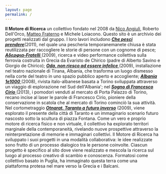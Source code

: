 ```yaml
---
layout: page
permalink: /
---
```

**Il Motore di Ricerca** un collettivo fondato nel 2008 da <a class="gold" href="http://www.nicoangiuli.com/"> Nico Angiuli</a>, Roberto Dell'Orco, <a class="gold" href=" http://atelierquartino.com/">Matteo Fraterno</a> e Michele Loiacono. Questo sito è un archivio dei progetti realizzati dal gruppo. 
I loro lavori includono <a class="gold" href="/che-pesci-prendere">_**Che pesci prendere**_</a>(2011), nel quale una pescheria temporanemanete chiusa è stata reutilizzata per raccogliere le storie di persone con un cognome di pesce;  <a class="gold" href="/adelfia-fratelli">_**Aδερφια-Fratelli**_ </a>(2009), ricerca e video performance collettiva sulla ferrovia costruita in Grecia da Evaristo de Chirico (padre di Alberto Savino e Giorgio de Chirico);  <a class="gold" href="/oda">_**Oda, non riesco ad essere infelice**_ </a>(2009), installazione nel teatro nazionale di Tirana, Albania, che trasforma un luogo dismesso nella corte del teatro in uno spazio pubblico aperto e accogliente; <a class="gold" href="/albania1e1000">_**Albania 1e1000**_ </a>(2008), rivista italo-albanese basata a Torino sviluppata attraverso un viaggio di esplorazione nel Sud dell'Albania'; nel <a class="gold" href="sogno-francesco-cirio">_**Sogno di Francesco Cirio**_ </a>(2013), i pomodori venduti al mercato di Porta Palazzo di Torino, recano incise al laser le parole di Francesco Cirio, pioniere della conservazione in scatola che al mercato di Torino cominciò la sua attività. Nel cortometraggio <a class="gold" href="/otnarat">_**Otnarat. Taranto a futuro inverso**_</a> (2009), viene esplorato il presente della città di Taranto e un immaginario scenario futuro nascosto sotto la scultura di piazza Fontana. Come un vero e proprio motore di ricerca fisico e non virtuale, il collettivo ha explorato territori marginale della contemporaneità, rivelando nuove prospettive attraverso la reinterpretazione di memorie e immaginari collettivi.  Il Motore di Ricerca ha sviluppato i suoi progetti in una modalità collaborativa: le idee realizzate sono frutto di un processo dialogico tra le persone coinvolte. Ciascun progetto è specifico al sito dove viene realizzato e mescola la ricerca sul luogo al processo creativo di scambio e conoscenza. Formatosi come collettivo basato in Puglia, ha immaginato questa terra come una piattaforma protesa nel mare verso la Grecia e i Balcani. 
